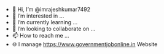 - 👋 Hi, I’m @imrajeshkumar7492
- 👀 I’m interested in ...
- 🌱 I’m currently learning ...
- 💞️ I’m looking to collaborate on ...
- 📫 How to reach me ...
- 🌐 I manage https://www.governmentjobonline.in Website

<!---
imrajeshkumar7492/imrajeshkumar7492 is a ✨ special ✨ repository because its `README.md` (this file) appears on your GitHub profile.
You can click the Preview link to take a look at your changes.
--->
